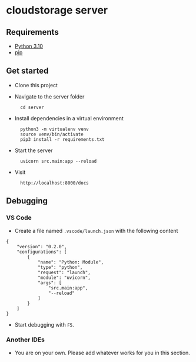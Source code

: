 # cloudstorage server

## Requirements

* [Python 3.10](https://www.python.org/)
* [pip](https://pip.pypa.io/en/stable/installation/)

## Get started

- Clone this project

- Navigate to the server folder

        cd server

- Install dependencies in a virtual environment

        python3 -m virtualenv venv
        source venv/bin/activate
        pip3 install -r requirements.txt

- Start the server

        uvicorn src.main:app --reload

- Visit

        http://localhost:8000/docs

## Debugging

### VS Code

- Create a file named `.vscode/launch.json` with the following content

```
{
    "version": "0.2.0",
    "configurations": [
        {
            "name": "Python: Module",
            "type": "python",
            "request": "launch",
            "module": "uvicorn",
            "args": [
                "src.main:app",
                "--reload"
            ]
        }
    ]
}
```

- Start debugging with `F5`.

### Another IDEs

- You are on your own. Please add whatever works for you in this section.
